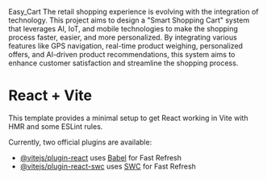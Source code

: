 Easy_Cart
The retail shopping experience is evolving with the integration of technology. This project aims to design a "Smart Shopping Cart" system that leverages AI, IoT, and mobile technologies to make the shopping process faster, easier, and more personalized. By integrating various features like GPS navigation, real-time product weighing, personalized offers, and AI-driven product recommendations, this system aims to enhance customer satisfaction and streamline the shopping process.
# React + Vite

This template provides a minimal setup to get React working in Vite with HMR and some ESLint rules.

Currently, two official plugins are available:

- [@vitejs/plugin-react](https://github.com/vitejs/vite-plugin-react/blob/main/packages/plugin-react/README.md) uses [Babel](https://babeljs.io/) for Fast Refresh
- [@vitejs/plugin-react-swc](https://github.com/vitejs/vite-plugin-react-swc) uses [SWC](https://swc.rs/) for Fast Refresh
